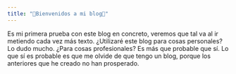 ```yaml
---
title: "🤡Bienvenidos a mi blog🤡"
---
```


Es mi primera prueba con este blog en concreto, veremos que tal va al ir metiendo cada vez más texto. ¿Utilizaré este blog para cosas personales? Lo dudo mucho. ¿Para cosas profesionales? Es más que probable que sí. Lo que sí es probable es que me olvide de que tengo un blog, porque los anteriores que he creado no han prosperado.
